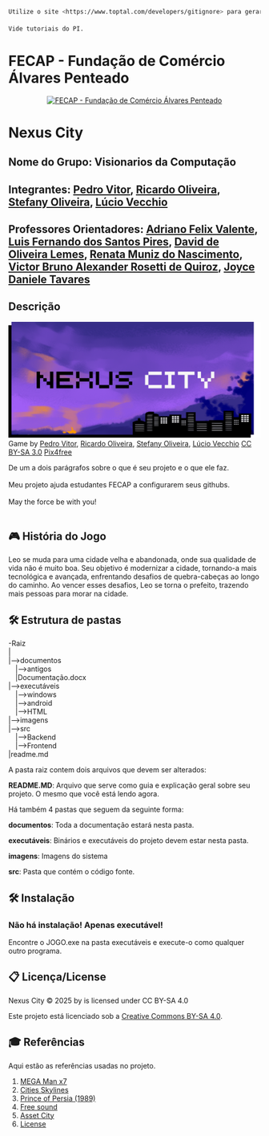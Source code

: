 ```sh
Utilize o site <https://www.toptal.com/developers/gitignore> para gerar seu arquivo gitignore e apague este campo.

Vide tutoriais do PI.
```

# FECAP - Fundação de Comércio Álvares Penteado

<p align="center">
      <a href="https://www.fecap.br/">
        <img src="https://encrypted-tbn0.gstatic.com/images?q=tbn:ANd9GcRhZPrRa89Kma0ZZogxm0pi-tCn_TLKeHGVxywp-LXAFGR3B1DPouAJYHgKZGV0XTEf4AE&usqp=CAU" 
             alt="FECAP - Fundação de Comércio Álvares Penteado" 
             border="0">
      </a>
</p>

# Nexus City

## Nome do Grupo: Visionarios da Computação

## Integrantes: <a href="https://www.linkedin.com/in/pedro-vitor-149051349/">Pedro Vitor</a>, <a href="https://www.linkedin.com/in/ricardo-santos-6b92b4346/">Ricardo Oliveira</a>, <a href="http://www.linkedin.com/in/stefanysocubertino">Stefany Oliveira</a>, <a href="https://br.linkedin.com/in/lucio-vecchio">Lúcio Vecchio</a> 

## Professores Orientadores: <a href="https://www.linkedin.com/in/adriano-valente-534576135/">Adriano Felix Valente</a>, <a href="https://www.linkedin.com/in/luisspires/?originalSubdomain=br">Luis Fernando dos Santos Pires</a>, <a href="https://www.linkedin.com/in/dolemes/">David de Oliveira Lemes</a>, <a href="https://www.linkedin.com/in/remuniz/">Renata Muniz do Nascimento</a>, <a href="https://www.linkedin.com/in/victorbarq/">Victor Bruno Alexander Rosetti de Quiroz</a>, <a href="https://www.linkedin.com/school/fecap/posts/?feedView=all">Joyce Daniele Tavares</a>

## Descrição

<p align="center">

 <img src="https://github.com/2025-1-MCC1/Projeto8/blob/main/Imagens/NEXUS%20CITY.png?raw=true" alt="NOME DO JOGO" border="0"> Game by <a href="https://www.linkedin.com/in/pedro-vitor-149051349/">Pedro Vitor</a>, <a href="https://www.linkedin.com/in/ricardo-santos-6b92b4346/">Ricardo Oliveira</a>, <a href="http://www.linkedin.com/in/stefanysocubertino">Stefany Oliveira</a>, <a href="https://br.linkedin.com/in/lucio-vecchio">Lúcio Vecchio</a> <a rel="license" href="https://creativecommons.org/licenses/by-sa/3.0/">CC BY-SA 3.0</a> <a href="http://pix4free.org/">Pix4free</a>
</p>


De um a dois parágrafos sobre o que é seu projeto e o que ele faz.
<br><br>
Meu projeto ajuda estudantes FECAP a configurarem seus githubs.
<br><br>
May the force be with you!
<br><br>

## 🎮 História do Jogo 
Leo se muda para uma cidade velha e abandonada, onde sua qualidade de vida não é muito boa. Seu objetivo é modernizar a cidade, tornando-a mais tecnológica e avançada, enfrentando desafios de quebra-cabeças ao longo do caminho. Ao vencer esses desafios, Leo se torna o prefeito, trazendo mais pessoas para morar na cidade.

## 🛠 Estrutura de pastas

-Raiz<br>
|<br>
|-->documentos<br>
  &emsp;|-->antigos<br>
  &emsp;|Documentação.docx<br>
|-->executáveis<br>
  &emsp;|-->windows<br>
  &emsp;|-->android<br>
  &emsp;|-->HTML<br>
|-->imagens<br>
|-->src<br>
  &emsp;|-->Backend<br>
  &emsp;|-->Frontend<br>
|readme.md<br>

A pasta raiz contem dois arquivos que devem ser alterados:

<b>README.MD</b>: Arquivo que serve como guia e explicação geral sobre seu projeto. O mesmo que você está lendo agora.

Há também 4 pastas que seguem da seguinte forma:

<b>documentos</b>: Toda a documentação estará nesta pasta.

<b>executáveis</b>: Binários e executáveis do projeto devem estar nesta pasta.

<b>imagens</b>: Imagens do sistema

<b>src</b>: Pasta que contém o código fonte.

## 🛠 Instalação

<h3>Não há instalação! Apenas executável!</h3>
Encontre o JOGO.exe na pasta executáveis e execute-o como qualquer outro programa.


## 📋 Licença/License

Nexus City © 2025 by is licensed under CC BY-SA 4.0 <br/>
<p dir="auto">Este projeto está licenciado sob a <a href="https://creativecommons.org/licenses/by-sa/4.0/" rel="nofollow">Creative Commons BY-SA 4.0</a>.</p>

## 🎓 Referências

Aqui estão as referências usadas no projeto.

1. <a href="https://pt.wikipedia.org/wiki/Mega_Man_X7">MEGA Man x7</a>
2. <a href="https://store.epicgames.com/pt-BR/p/cities-skylines">Cities Skylines</a>
3. <a href="https://pt.wikipedia.org/wiki/Prince_of_Persia_(jogo_eletr%C3%B4nico_de_1989)">Prince of Persia (1989)</a>
3. <a href="https://freesound.org/">Free sound</a>
4. <a href="https://assetstore.unity.com/packages/3d/environments/urban/free-low-poly-simple-urban-city-3d-asset-pack-239474"> Asset City</a>
5. <a href="https://creativecommons.org/share-your-work/">License</a>
